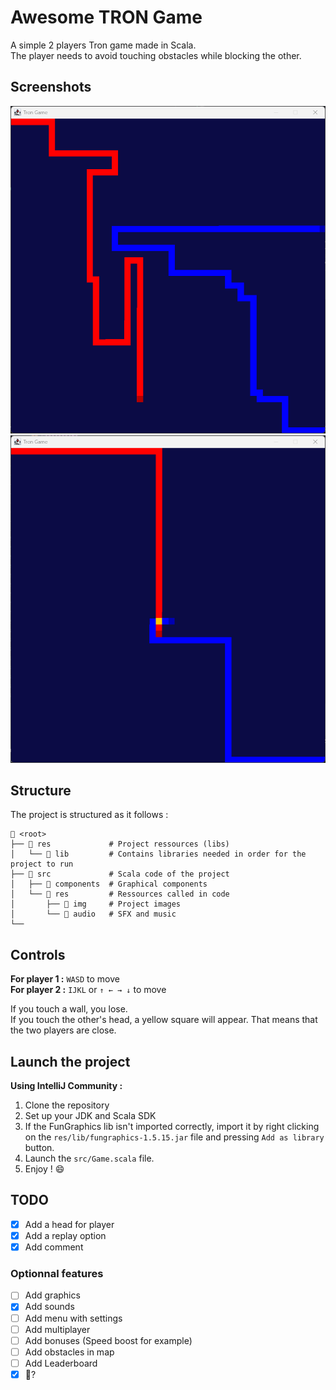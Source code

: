# Awesome TRON Game
A simple 2 players Tron game made in Scala.  
The player needs to avoid touching obstacles while blocking the other.

## Screenshots
![ingame.png](res%2Fimg%2Fingame.png) ![imgame_2.png](res%2Fimg%2Fimgame_2.png)

## Structure
The project is structured as it follows :
```
📁 <root>
├── 📁 res             # Project ressources (libs)
│   └── 📁 lib         # Contains libraries needed in order for the project to run
├── 📁 src             # Scala code of the project 
│   ├── 📁 components  # Graphical components
│   └── 📁 res         # Ressources called in code
│       ├── 📁 img     # Project images
│       └── 📁 audio   # SFX and music
└──
```

## Controls
**For player 1 :** `WASD` to move  
**For player 2 :** `IJKL` or `↑ ← → ↓` to move

If you touch a wall, you lose.  
If you touch the other's head, a yellow square will appear. That means that the two players are close.

## Launch the project
**Using IntelliJ Community :**
1. Clone the repository
2. Set up your JDK and Scala SDK
3. If the FunGraphics lib isn't imported correctly, import it by right clicking   
   on the `res/lib/fungraphics-1.5.15.jar` file and pressing `Add as library` button.
4. Launch the `src/Game.scala` file.
5. Enjoy ! :smile:

## TODO
- [x] Add a head for player
- [x] Add a replay option
- [x] Add comment

### Optionnal features
- [ ] Add graphics
- [x] Add sounds
- [ ] Add menu with settings
- [ ] Add multiplayer
- [ ] Add bonuses (Speed boost for example)
- [ ] Add obstacles in map
- [ ] Add Leaderboard
- [x] 🥚?